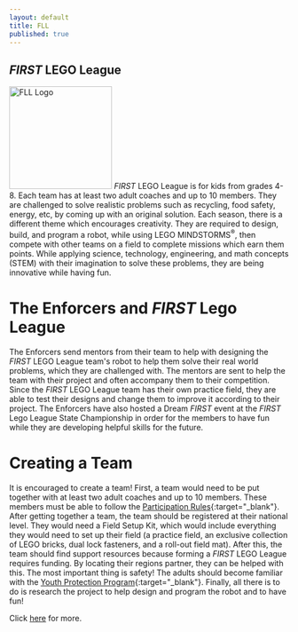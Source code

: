 ```yaml
---
layout: default
title: FLL
published: true
---
```

## *FIRST* LEGO League
<img class="float-left" alt="FLL Logo" style="width:185px;" src="{{ site.url }}/assets/img/FIRST-logos/FLL-logo.png"/> *FIRST* LEGO League is for kids from grades 4-8. Each team has at least two adult coaches and up to 10 members. They are challenged to solve realistic problems such as recycling, food safety, energy, etc, by coming up with an original solution. Each season, there is a different theme which encourages creativity. They are required to design, build, and program a robot, while using LEGO MINDSTORMS<sup>&reg;</sup>, then compete with other teams on a field to complete missions which earn them points. While applying science, technology, engineering, and math concepts (STEM) with their imagination to solve these problems, they are being innovative while having fun.

# The Enforcers and *FIRST* Lego League
The Enforcers send mentors from their team to help with designing the *FIRST* LEGO League team's robot to help them solve their real world problems, which they are challenged with. The mentors are sent to help the team with their project and often accompany them to their competition. Since the *FIRST* LEGO League team has their own practice field, they are able to test their designs and change them to improve it according to their project. The Enforcers have also hosted a Dream *FIRST* event at the *FIRST* Lego League State Championship in order for the members to have fun while they are developing helpful skills for the future.

# Creating a Team
It is encouraged to create a team! First, a team would need to be put together with at least two adult coaches and up to 10 members. These members must be able to follow the [Participation Rules](http://www.firstlegoleague.org/challenge#block-block-17){:target="_blank"}. After getting together a team, the team should be registered at their national level. They would need a Field Setup Kit, which would include everything they would need to set up their field (a practice field, an exclusive collection of LEGO bricks, dual lock fasteners, and a roll-out field mat). After this, the team should find support resources because forming a *FIRST* LEGO League requires funding. By locating their regions partner, they can be helped with this. The most important thing is safety! The adults should become familiar with the [Youth Protection Program](http://www.firstinspires.org/node/3816){:target="_blank"}. Finally, all there is to do is research the project to help design and program the robot and to have fun!

Click [here](http://www.firstinspires.org/robotics/fll/what-is-first-lego-league) for more.
